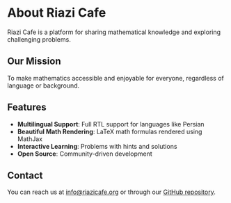 # About Riazi Cafe

Riazi Cafe is a platform for sharing mathematical knowledge and exploring challenging problems.

## Our Mission

To make mathematics accessible and enjoyable for everyone, regardless of language or background.

## Features

- **Multilingual Support**: Full RTL support for languages like Persian
- **Beautiful Math Rendering**: LaTeX math formulas rendered using MathJax
- **Interactive Learning**: Problems with hints and solutions
- **Open Source**: Community-driven development

## Contact

You can reach us at info@riazicafe.org or through our [GitHub repository](https://github.com/riazi-cafe).
